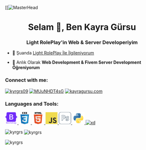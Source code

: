 [[![MasterHead](https://i.hizliresim.com/7xdiuol.png)
<h1 align="center">Selam 👋, Ben Kayra Gürsu</h1>
<h3 align="center">Light RolePlay'in Web & Server Developeriyim</h3>

- 🔭 Şuanda [Light RolePlay İle İlgileniyorum](https://discord.gg/MUuNHDT4sG)

- 🌱 Anlık Olarak **Web Development & Fivem Server Development Öğreniyorum**

<h3 align="left">Connect with me:</h3>
<p align="left">
<a href="https://instagram.com/kyrgrs09" target="blank"><img align="center" src="https://raw.githubusercontent.com/rahuldkjain/github-profile-readme-generator/master/src/images/icons/Social/instagram.svg" alt="kyrgrs09" height="30" width="40" /></a>
<a href="https://discord.gg/nT93Da4X43" target="blank"><img align="center" src="https://raw.githubusercontent.com/rahuldkjain/github-profile-readme-generator/master/src/images/icons/Social/discord.svg" alt="MUuNHDT4sG" height="30" width="40" /></a>
<a href="/kayragursu.com" target="blank"><img align="center" src="https://raw.githubusercontent.com/rahuldkjain/github-profile-readme-generator/master/src/images/icons/Social/rss.svg" alt="kayragursu.com" height="30" width="40" /></a>
</p>

<h3 align="left">Languages and Tools:</h3>
<p align="left"> <a href="https://getbootstrap.com" target="_blank" rel="noreferrer"> <img src="https://raw.githubusercontent.com/devicons/devicon/master/icons/bootstrap/bootstrap-plain-wordmark.svg" alt="bootstrap" width="40" height="40"/> </a> <a href="https://www.w3schools.com/css/" target="_blank" rel="noreferrer"> <img src="https://raw.githubusercontent.com/devicons/devicon/master/icons/css3/css3-original-wordmark.svg" alt="css3" width="40" height="40"/> </a> <a href="https://www.w3.org/html/" target="_blank" rel="noreferrer"> <img src="https://raw.githubusercontent.com/devicons/devicon/master/icons/html5/html5-original-wordmark.svg" alt="html5" width="40" height="40"/> </a> <a href="https://developer.mozilla.org/en-US/docs/Web/JavaScript" target="_blank" rel="noreferrer"> <img src="https://raw.githubusercontent.com/devicons/devicon/master/icons/javascript/javascript-original.svg" alt="javascript" width="40" height="40"/> </a> <a href="https://www.photoshop.com/en" target="_blank" rel="noreferrer"> <img src="https://raw.githubusercontent.com/devicons/devicon/master/icons/photoshop/photoshop-line.svg" alt="photoshop" width="40" height="40"/> </a> <a href="https://www.python.org" target="_blank" rel="noreferrer"> <img src="https://raw.githubusercontent.com/devicons/devicon/master/icons/python/python-original.svg" alt="python" width="40" height="40"/> </a> <a href="https://www.adobe.com/products/xd.html" target="_blank" rel="noreferrer"> <img src="https://cdn.worldvectorlogo.com/logos/adobe-xd.svg" alt="xd" width="40" height="40"/> </a> </p>

<p><img align="left" src="https://github-readme-stats.vercel.app/api/top-langs?username=kyrgrs&show_icons=true&locale=en&layout=compact" alt="kyrgrs" /></p>

<p>&nbsp;<img align="center" src="https://github-readme-stats.vercel.app/api?username=kyrgrs&show_icons=true&locale=en" alt="kyrgrs" /></p>

<p><img align="center" src="https://github-readme-streak-stats.herokuapp.com/?user=kyrgrs&" alt="kyrgrs" /></p>
